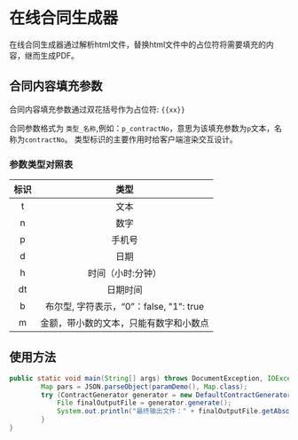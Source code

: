# 在线合同生成器

在线合同生成器通过解析html文件，替换html文件中的占位符将需要填充的内容，继而生成PDF。

## 合同内容填充参数
合同内容填充参数通过双花括号作为占位符: `{{xx}}`

合同参数格式为 `类型_名称`,例如：`p_contractNo`，意思为该填充参数为`p`文本，名称为`contractNo`。
类型标识的主要作用时给客户端渲染交互设计。

### 参数类型对照表
|标识|类型|
|:----:|:----:|
|t|文本|
|n|数字|
|p|手机号|
|d|日期|
|h|时间（小时:分钟）|
|dt|日期时间|
|b|布尔型, 字符表示，“0”：false, "1": true|
|m|金额，带小数的文本，只能有数字和小数点|

## 使用方法

```java
public static void main(String[] args) throws DocumentException, IOException {
        Map pars = JSON.parseObject(paramDemo(), Map.class);
        try (ContractGenerator generator = new DefaultContractGenerator(HTML2, "D:/temp/assets", 1, pars)) {
            File finalOutputFile = generator.generate();
            System.out.println("最终输出文件：" + finalOutputFile.getAbsolutePath());
        }
}
```